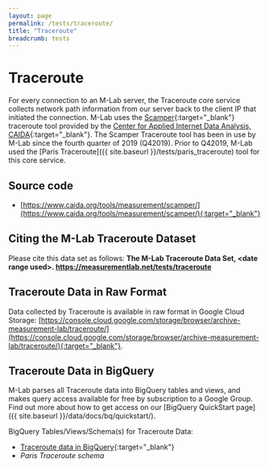 ```yaml
---
layout: page
permalink: /tests/traceroute/
title: "Traceroute"
breadcrumb: tests
---
```


# Traceroute

For every connection to an M-Lab server, the Traceroute core service collects network path information from our server back to the client IP that initiated the connection. M-Lab uses the [Scamper](https://www.caida.org/tools/measurement/scamper/){:target="_blank"} traceroute tool provided by the [Center for Applied Internet Data Analysis, CAIDA](https://www.caida.org){:target="_blank"}. The Scamper Traceroute tool has been in use by M-Lab since the fourth quarter of 2019 (Q42019). Prior to Q42019, M-Lab used the [Paris Traceroute]({{ site.baseurl }}/tests/paris_traceroute) tool for this core service.

## Source code

* [https://www.caida.org/tools/measurement/scamper/](https://www.caida.org/tools/measurement/scamper/){:target="_blank"}

## Citing the M-Lab Traceroute Dataset

Please cite this data set as follows: **The M-Lab Traceroute Data Set, &lt;date range used&gt;. https://measurementlab.net/tests/traceroute**

## Traceroute Data in Raw Format

Data collected by Traceroute is available in raw format in Google Cloud Storage: [https://console.cloud.google.com/storage/browser/archive-measurement-lab/traceroute/](https://console.cloud.google.com/storage/browser/archive-measurement-lab/traceroute/){:target="_blank"}.

## Traceroute Data in BigQuery

M-Lab parses all Traceroute data into BigQuery tables and views, and makes query access available for free by subscription to a Google Group. Find out more about how to get access on our [BigQuery QuickStart page]({{ site.baseurl }}/data/docs/bq/quickstart/).

BigQuery Tables/Views/Schema(s) for Traceroute Data:

* [Traceroute data in BigQuery](https://console.cloud.google.com/bigquery?project=measurement-lab&p=measurement-lab&d=aggregate&t=traceroute&page=table){:target="_blank"}
* _Paris Traceroute schema_
